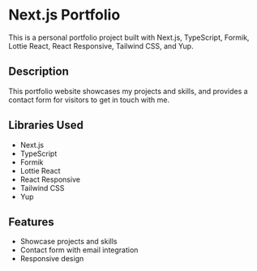 # Next.js Portfolio

This is a personal portfolio project built with Next.js, TypeScript, Formik, Lottie React, React Responsive, Tailwind CSS, and Yup.

## Description

This portfolio website showcases my projects and skills, and provides a contact form for visitors to get in touch with me.

## Libraries Used

- Next.js
- TypeScript
- Formik
- Lottie React
- React Responsive
- Tailwind CSS
- Yup

## Features

- Showcase projects and skills
- Contact form with email integration
- Responsive design
